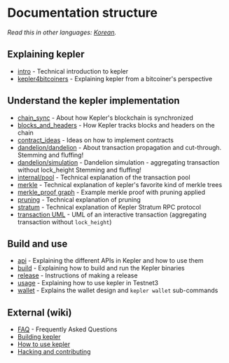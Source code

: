 # Documentation structure

*Read this in other languages: [Korean](table_of_contents_KR.md).*

## Explaining kepler
- [intro](intro.md) - Technical introduction to kepler
- [kepler4bitcoiners](kepler4bitcoiners.md) - Explaining kepler from a bitcoiner's perspective

## Understand the kepler implementation

- [chain_sync](chain/chain_sync.md) - About how Kepler's blockchain is synchronized
- [blocks_and_headers](chain/blocks_and_headers.md) - How Kepler tracks blocks and headers on the chain
- [contract_ideas](contract_ideas.md) - Ideas on how to implement contracts
- [dandelion/dandelion](dandelion/dandelion.md) - About transaction propagation and cut-through. Stemming and fluffing!
- [dandelion/simulation](dandelion/simulation.md) - Dandelion simulation - aggregating transaction without lock_height Stemming and fluffing!
- [internal/pool](internal/pool.md) - Technical explanation of the transaction pool
- [merkle](merkle.md) - Technical explanation of kepler's favorite kind of merkle trees
- [merkle_proof graph](merkle_proof/merkle_proof.png) - Example merkle proof with pruning applied
- [pruning](pruning.md) - Technical explanation of pruning
- [stratum](stratum.md) - Technical explanation of Kepler Stratum RPC protocol
- [transaction UML](wallet/transaction/basic-transaction-wf.png) - UML of an interactive transaction (aggregating transaction without `lock_height`)

## Build and use

- [api](api/api.md) - Explaining the different APIs in Kepler and how to use them
- [build](build.md) - Explaining how to build and run the Kepler binaries
- [release](release_instruction.md) - Instructions of making a release
- [usage](usage.md) - Explaining how to use kepler in Testnet3
- [wallet](wallet/usage.md) - Explains the wallet design and `kepler wallet` sub-commands

## External (wiki)

- [FAQ](https://github.com/keplernetwork/docs/wiki/FAQ) - Frequently Asked Questions
- [Building kepler](https://github.com/keplernetwork/docs/wiki/Building)
- [How to use kepler](https://github.com/keplernetwork/docs/wiki/How-to-use-kepler)
- [Hacking and contributing](https://github.com/keplernetwork/docs/wiki/Hacking-and-contributing)
